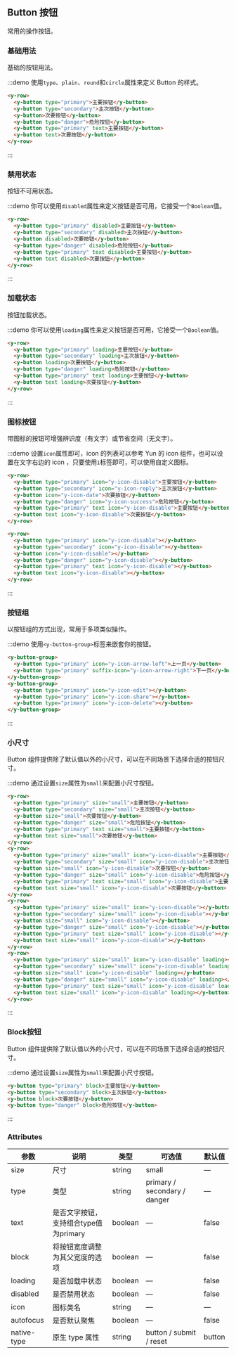## Button 按钮
常用的操作按钮。

### 基础用法

基础的按钮用法。

:::demo 使用`type`、`plain`、`round`和`circle`属性来定义 Button 的样式。

```html
<y-row>
  <y-button type="primary">主要按钮</y-button>
  <y-button type="secondary">主次按钮</y-button>
  <y-button>次要按钮</y-button>
  <y-button type="danger">危险按钮</y-button>
  <y-button type="primary" text>主要按钮</y-button>
  <y-button text>次要按钮</y-button>
</y-row>
```
:::

### 禁用状态

按钮不可用状态。

:::demo 你可以使用`disabled`属性来定义按钮是否可用，它接受一个`Boolean`值。

```html
<y-row>
  <y-button type="primary" disabled>主要按钮</y-button>
  <y-button type="secondary" disabled>主次按钮</y-button>
  <y-button disabled>次要按钮</y-button>
  <y-button type="danger" disabled>危险按钮</y-button>
  <y-button type="primary" text disabled>主要按钮</y-button>
  <y-button text disabled>次要按钮</y-button>
</y-row>
```
:::

### 加载状态

按钮加载状态。

:::demo 你可以使用`loading`属性来定义按钮是否可用，它接受一个`Boolean`值。

```html
<y-row>
  <y-button type="primary" loading>主要按钮</y-button>
  <y-button type="secondary" loading>主次按钮</y-button>
  <y-button loading>次要按钮</y-button>
  <y-button type="danger" loading>危险按钮</y-button>
  <y-button type="primary" text loading>主要按钮</y-button>
  <y-button text loading>次要按钮</y-button>
</y-row>
```
:::

### 图标按钮

带图标的按钮可增强辨识度（有文字）或节省空间（无文字）。

:::demo 设置`icon`属性即可，icon 的列表可以参考 Yun 的 icon 组件，也可以设置在文字右边的 icon ，只要使用`i`标签即可，可以使用自定义图标。

```html
<y-row>
  <y-button type="primary" icon="y-icon-disable">主要按钮</y-button>
  <y-button type="secondary" icon="y-icon-reply">主次按钮</y-button>
  <y-button icon="y-icon-date">次要按钮</y-button>
  <y-button type="danger" icon="y-icon-success">危险按钮</y-button>
  <y-button type="primary" text icon="y-icon-disable">主要按钮</y-button>
  <y-button text icon="y-icon-disable">次要按钮</y-button>
</y-row>

<y-row>
  <y-button type="primary" icon="y-icon-disable"></y-button>
  <y-button type="secondary" icon="y-icon-disable"></y-button>
  <y-button icon="y-icon-disable"></y-button>
  <y-button type="danger" icon="y-icon-disable"></y-button>
  <y-button type="primary" text icon="y-icon-disable"></y-button>
  <y-button text icon="y-icon-disable"></y-button>
</y-row>
```
:::

### 按钮组

以按钮组的方式出现，常用于多项类似操作。

:::demo 使用`<y-button-group>`标签来嵌套你的按钮。

```html
<y-button-group>
  <y-button type="primary" icon="y-icon-arrow-left">上一页</y-button>
  <y-button type="primary" suffix-icon="y-icon-arrow-right">下一页</y-button>
</y-button-group>
<y-button-group>
  <y-button type="primary" icon="y-icon-edit"></y-button>
  <y-button type="primary" icon="y-icon-share"></y-button>
  <y-button type="primary" icon="y-icon-delete"></y-button>
</y-button-group>
```
:::

### 小尺寸

Button 组件提供除了默认值以外的小尺寸，可以在不同场景下选择合适的按钮尺寸。

:::demo 通过设置`size`属性为`small`来配置小尺寸按钮。

```html
<y-row>
  <y-button type="primary" size="small">主要按钮</y-button>
  <y-button type="secondary" size="small">主次按钮</y-button>
  <y-button size="small">次要按钮</y-button>
  <y-button type="danger" size="small">危险按钮</y-button>
  <y-button type="primary" text size="small">主要按钮</y-button>
  <y-button text size="small">次要按钮</y-button>
</y-row>
<y-row>
  <y-button type="primary" size="small" icon="y-icon-disable">主要按钮</y-button>
  <y-button type="secondary" size="small" icon="y-icon-disable">主次按钮</y-button>
  <y-button size="small" icon="y-icon-disable">次要按钮</y-button>
  <y-button type="danger" size="small" icon="y-icon-disable">危险按钮</y-button>
  <y-button type="primary" text size="small" icon="y-icon-disable">主要按钮</y-button>
  <y-button text size="small" icon="y-icon-disable">次要按钮</y-button>
</y-row>
<y-row>
  <y-button type="primary" size="small" icon="y-icon-disable"></y-button>
  <y-button type="secondary" size="small" icon="y-icon-disable"></y-button>
  <y-button size="small" icon="y-icon-disable"></y-button>
  <y-button type="danger" size="small" icon="y-icon-disable"></y-button>
  <y-button type="primary" text size="small" icon="y-icon-disable"></y-button>
  <y-button text size="small" icon="y-icon-disable"></y-button>
</y-row>
<y-row>
  <y-button type="primary" size="small" icon="y-icon-disable" loading></y-button>
  <y-button type="secondary" size="small" icon="y-icon-disable" loading></y-button>
  <y-button size="small" icon="y-icon-disable" loading></y-button>
  <y-button type="danger" size="small" icon="y-icon-disable" loading></y-button>
  <y-button type="primary" text size="small" icon="y-icon-disable" loading></y-button>
  <y-button text size="small" icon="y-icon-disable" loading></y-button>
</y-row>
```
:::

### Block按钮

Button 组件提供除了默认值以外的小尺寸，可以在不同场景下选择合适的按钮尺寸。

:::demo 通过设置`size`属性为`small`来配置小尺寸按钮。
```html
<y-button type="primary" block>主要按钮</y-button>
<y-button type="secondary" block>主次按钮</y-button>
<y-button block>次要按钮</y-button>
<y-button type="danger" block>危险按钮</y-button>
```
:::

### Attributes
| 参数      | 说明    | 类型      | 可选值       | 默认值   |
|---------- |-------- |---------- |-------------  |-------- |
| size     | 尺寸   | string  |   small    |    —     |
| type     | 类型   | string    |   primary / secondary / danger  |     —    |
| text | 是否文字按钮，支持组合type值为primary | boolean | — | false |
| block | 将按钮宽度调整为其父宽度的选项 | boolean | — | false |
| loading     | 是否加载中状态   | boolean    | — | false   |
| disabled  | 是否禁用状态    | boolean   | —   | false   |
| icon  | 图标类名 | string   |  —  |  —  |
| autofocus  | 是否默认聚焦 | boolean   |  —  |  false  |
| native-type | 原生 type 属性 | string | button / submit / reset | button |
